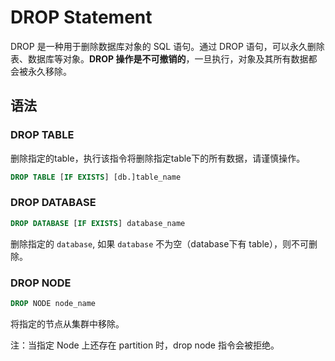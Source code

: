 
# DROP Statement

DROP 是一种用于删除数据库对象的 SQL 语句。通过 DROP 语句，可以永久删除表、数据库等对象。**DROP 操作是不可撤销的**，一旦执行，对象及其所有数据都会被永久移除。

## 语法

### DROP TABLE

删除指定的table，执行该指令将删除指定table下的所有数据，请谨慎操作。  

```SQL
DROP TABLE [IF EXISTS] [db.]table_name 
```

### DROP DATABASE

```SQL
DROP DATABASE [IF EXISTS] database_name
```

删除指定的 `database`, 如果 `database` 不为空（database下有 table），则不可删除。  


### DROP NODE

```SQL
DROP NODE node_name
```

将指定的节点从集群中移除。

注：当指定 Node 上还存在 partition 时，drop node 指令会被拒绝。
